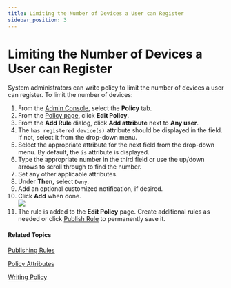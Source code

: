 ```yaml
---
title: Limiting the Number of Devices a User can Register
sidebar_position: 3
---   
```


Limiting the Number of Devices a User can Register
==================================================

System administrators can write policy to limit the number of devices a user can register. To limit the number of devices:

1.  From the [Admin Console](/docs/secure-work/workforce-settings/admin-console/admin-console-login), select the **Policy** tab.
2.  From the [Policy page](/docs/secure-work/workforce-settings/policy/policy-writing/writing-policy#creating-rules), click **Edit Policy**. 
3.  From the **Add Rule** dialog, click **Add attribute** next to **Any user**.
4.  The `has registered device(s)` attribute should be displayed in the field. If not, select it from the drop-down menu.
5.  Select the appropriate attribute for the next field from the drop-down menu. By default, the `is` attribute is displayed.
6.  Type the appropriate number in the third field or use the up/down arrows to scroll through to find the number. 
7.  Set any other applicable attributes.
8.  Under **Then**, select `Deny`.
9.  Add an optional customized notification, if desired.
10.  Click **Add** when done.  
    ![](/images/policy/add_rule_deny_registered_devices.PNG)
11.  The rule is added to the **Edit Policy** page. Create additional rules as needed or click [Publish Rule](/docs/secure-work/workforce-settings/policy/policy-publish-rules/publishing-rules) to permanently save it.

#### Related Topics

[Publishing Rules](/docs/secure-work/workforce-settings/policy/policy-publish-rules/publishing-rules)

[Policy Attributes](/docs/secure-work/workforce-settings/policy/policy-writing/policy-attributes)

[Writing Policy](/docs/secure-work/workforce-settings/policy/policy-writing/writing-policy)